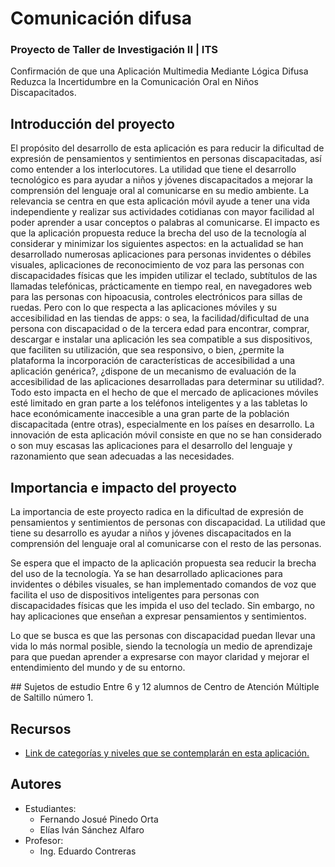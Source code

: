 # Comunicación difusa
### Proyecto de Taller de Investigación II  |  ITS
Confirmación de que una Aplicación Multimedia Mediante Lógica Difusa Reduzca la Incertidumbre en la Comunicación Oral en Niños Discapacitados.

## Introducción del proyecto
El propósito del desarrollo de esta aplicación es para reducir la dificultad de expresión de pensamientos y sentimientos en personas discapacitadas, así como entender a los interlocutores. La utilidad que tiene el desarrollo tecnológico es para ayudar a niños y jóvenes discapacitados a mejorar la comprensión del lenguaje oral al comunicarse en su medio ambiente. La relevancia se centra en que esta aplicación móvil ayude a tener una vida independiente y realizar sus actividades cotidianas con mayor facilidad al poder aprender a usar conceptos o palabras al comunicarse. El impacto es que la aplicación propuesta reduce la brecha del uso de la tecnología al considerar y minimizar los siguientes aspectos: en la actualidad se han desarrollado numerosas aplicaciones para personas invidentes o débiles visuales, aplicaciones de reconocimiento de voz para las personas con discapacidades físicas que les impiden utilizar el teclado, subtítulos de las llamadas telefónicas, prácticamente en tiempo real, en navegadores web para las personas con hipoacusia, controles electrónicos para sillas de ruedas. Pero con lo que respecta a las aplicaciones móviles y su accesibilidad en las tiendas de apps: o sea, la facilidad/dificultad de una persona con discapacidad o de la tercera edad para encontrar, comprar, descargar e instalar una aplicación les sea compatible a sus dispositivos, que faciliten su utilización, que sea responsivo, o bien, ¿permite la plataforma la incorporación de características de accesibilidad a una aplicación genérica?, ¿dispone de un mecanismo de evaluación de la accesibilidad de las aplicaciones desarrolladas para determinar su utilidad?. Todo esto impacta en el hecho de que el mercado de aplicaciones móviles esté limitado en gran
parte a los teléfonos inteligentes y a las tabletas lo hace económicamente inaccesible a una gran parte de la población discapacitada (entre otras), especialmente en los países en desarrollo. La innovación de esta aplicación móvil consiste en que no se han considerado o son muy escasas las aplicaciones para el desarrollo del lenguaje y razonamiento que sean adecuadas a las necesidades.

## Importancia e impacto del proyecto
La importancia de este proyecto radica en la dificultad de expresión de pensamientos y sentimientos de personas con discapacidad. La utilidad que tiene su desarrollo es ayudar a niños y jóvenes discapacitados en la comprensión del lenguaje oral al comunicarse con el resto de las personas.

Se espera que el impacto de la aplicación propuesta sea reducir la brecha del uso de la tecnología. Ya se han desarrollado aplicaciones para invidentes o débiles visuales, se han implementado comandos de voz que facilita el uso de dispositivos inteligentes para personas con discapacidades físicas que les impida el uso del teclado. Sin embargo, no hay aplicaciones que enseñan a expresar pensamientos y sentimientos. 

Lo que se busca es que las personas con discapacidad puedan llevar una vida lo más normal posible, siendo la tecnología un medio de aprendizaje para que puedan aprender a expresarse con mayor claridad y mejorar el entendimiento del mundo y de su entorno.

## Sujetos de estudio
Entre 6 y 12 alumnos de  Centro de Atención Múltiple de Saltillo número 1.

## Recursos
- [Link de categorías y niveles que se contemplarán en esta aplicación.](https://docs.google.com/spreadsheets/d/15aN18AeGilWntIPrwkU7ACqDqJcY4RNe_7LJ0-ciGL4/edit?usp=sharing)

## Autores
- Estudiantes:
  - Fernando Josué Pinedo Orta
  - Elías Iván Sánchez Alfaro
- Profesor:
  - Ing. Eduardo Contreras
